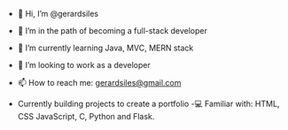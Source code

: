 - 👋 Hi, I’m @gerardsiles
- 👀 I’m in the path of becoming a full-stack developer
- 🌱 I’m currently learning Java, MVC, MERN stack
- 💞️ I’m looking to work as a developer
- 📫 How to reach me: gerardsiles@gmail.com

- Currently building projects to create a portfolio
-💻 Familiar with: HTML, CSS JavaScript, C, Python and Flask.
